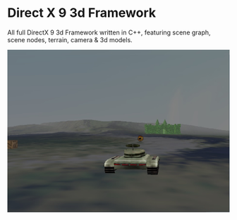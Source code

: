 # Direct X 9 3d Framework

All full DirectX 9 3d Framework written in C++, featuring scene graph, scene nodes, terrain, camera & 3d models.

![](Framework/Interactive.jpg)